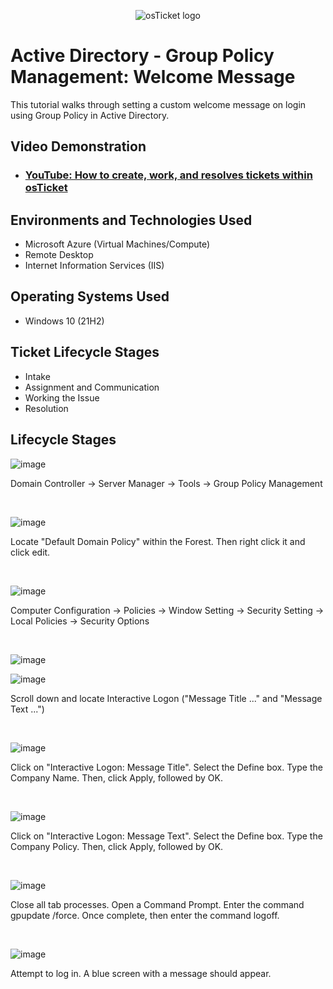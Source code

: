 <p align="center">
<img src="https://i.imgur.com/Clzj7Xs.png" alt="osTicket logo"/>
</p>

<h1>Active Directory - Group Policy Management: Welcome Message</h1>
This tutorial walks through setting a custom welcome message on login using Group Policy in Active Directory.<br />


<h2>Video Demonstration</h2>

- ### [YouTube: How to create, work, and resolves tickets within osTicket](https://www.youtube.com)

<h2>Environments and Technologies Used</h2>

- Microsoft Azure (Virtual Machines/Compute)
- Remote Desktop
- Internet Information Services (IIS)

<h2>Operating Systems Used </h2>

- Windows 10</b> (21H2)

<h2>Ticket Lifecycle Stages</h2>

- Intake
- Assignment and Communication
- Working the Issue
- Resolution

<h2>Lifecycle Stages</h2>

<p>

![image](https://github.com/user-attachments/assets/102870fa-43ca-4c71-a73c-8dbce9327109)

</p>
<p>
Domain Controller -> Server Manager -> Tools -> Group Policy Management 
</p>
<br />

<p>

![image](https://github.com/user-attachments/assets/e1ae9225-5f31-4179-b176-5227a4f442f5)

</p>
<p>
Locate "Default Domain Policy" within the Forest. Then right click it and click edit.
</p>
<br />

<p>

![image](https://github.com/user-attachments/assets/1eecadd6-2775-441c-b2f4-a658fe6b7da4)

</p>
<p>
Computer Configuration -> Policies -> Window Setting -> Security Setting -> Local Policies -> Security Options
</p>
<br />

<p>

![image](https://github.com/user-attachments/assets/7b946c40-d0e1-4245-86f1-62e050101fa1)

![image](https://github.com/user-attachments/assets/94dc63e2-6462-4f40-8df7-2757af1380b1)


</p>
<p>
Scroll down and locate Interactive Logon ("Message Title ..." and "Message Text ...")
</p>
<br />

<p>

![image](https://github.com/user-attachments/assets/2c943a71-0543-4b65-bb92-cd0d7d18d82d)

</p>
<p>
Click on "Interactive Logon: Message Title". Select the Define box. Type the Company Name. Then, click Apply, followed by OK.
</p>
<br />

<p>

![image](https://github.com/user-attachments/assets/48a40103-ef6d-4260-b132-1a131e4e1eb9)

</p>
<p>
Click on "Interactive Logon: Message Text". Select the Define box. Type the Company Policy. Then, click Apply, followed by OK.
</p>
<br />

<p>

![image](https://github.com/user-attachments/assets/68cab069-40be-40c2-b94e-37bccf04fcda)

</p>
<p>
Close all tab processes. Open a Command Prompt. Enter the command gpupdate /force. Once complete, then enter the command logoff.
</p>
<br />

<p>

![image](https://github.com/user-attachments/assets/f8c0c54b-4542-4999-bd0c-a92e61b6ec98)

</p>
<p>
Attempt to log in. A blue screen with a message should appear. 
</p>
<br />

